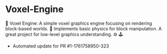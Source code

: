 # Voxel-Engine
🧱 Voxel Engine: A simple voxel graphics engine focusing on rendering block-based worlds. 🧊 Implements basic physics for block manipulation. A great project for low-level graphics understanding. ⚙️ 🕹️


- Automated update for PR #1-1761758950-323